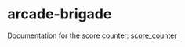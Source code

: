 # arcade-brigade

Documentation for the score counter: [score_counter](score_counter/score_counter.md)
